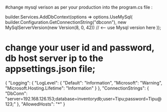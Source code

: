 #change mysql verison as per your production into the program.cs file :

builder.Services.AddDbContext<InventoryContext>(options =>
    options.UseMySql(
        builder.Configuration.GetConnectionString("dbconn"),
        new MySqlServerVersion(new Version(8, 0, 42)) // <-- use Mysql version here
    ));

# change your user id and password, db host server ip to the appsettings.json file; 

{
  "Logging": {
    "LogLevel": {
      "Default": "Information",
      "Microsoft": "Warning",
      "Microsoft.Hosting.Lifetime": "Information"
    }
  },
    "ConnectionStrings": {
        "DbConn": "server=192.168.126.153;database=inventorydb;user=Tipu;password=Tipu@123;"
    },
    "AllowedHosts": "*"
  }
